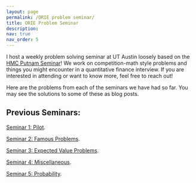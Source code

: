 ```yaml
---
layout: page
permalink: /ORIE problem seminar/
title: ORIE Problem Seminar
description: 
nav: true
nav_order: 5
---
```


I host a weekly problem solving seminar at UT Austin loosely based on the [HMC Putnam Seminar](https://catalog.hmc.edu/preview_course_nopop.php?catoid=20&coid=6774)! We work on competition-math style problems and things you might encounter in a quantitative finance interview. If you are interested in attending or want to know more, feel free to reach out!

Here are the problems from each of the seminars we have had so far. You may see the solutions to some of these as blog posts.
## Previous Seminars:

<p> <a href="/assets/pdf/Seminar1.pdf">Seminar 1: Pilot</a>.</p>
<p> <a href="/assets/pdf/Seminar2.pdf">Seminar 2: Famous Problems</a>.</p>
<p> <a href="/assets/pdf/Seminar3.pdf">Seminar 3: Expected Value Problems</a>.</p>
<p> <a href="/assets/pdf/Seminar4.pdf">Seminar 4: Miscellaneous</a>.</p>
<p> <a href="/assets/pdf/Seminar5.pdf">Seminar 5: Probability</a>.</p>
